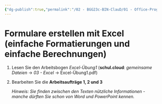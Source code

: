 ```yaml
---
{"dg-publish":true,"permalink":"/02 - BGG23c-BIN-ClauD/01 - Office-Programme/03 - Excel/01 - Übung 1 - Texteingabe, einfache Formatierungen und einfache Berechnungen/"}
---
```


# Formulare erstellen mit Excel (einfache Formatierungen und einfache Berechnungen)

1. Lesen Sie den Arbeitsbogen *Excel-Übung1* 
	(**schul.cloud**: *gemeinsame Dateien* -> *03 - Excel* -> Excel-Übung1.pdf)
2. Bearbeiten Sie die **Arbeitsaufträge 1, 2 und 3**

	*Hinweis: Sie finden zwischen den Texten nützliche Informationen - manche dürften Sie schon von Word und PowerPoint kennen.*